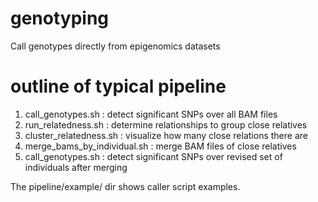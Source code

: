 # genotyping
Call genotypes directly from epigenomics datasets

# outline of typical pipeline
1) call_genotypes.sh           : detect significant SNPs over all BAM files
2) run_relatedness.sh          : determine relationships to group close relatives
3) cluster_relatedness.sh      : visualize how many close relations there are
4) merge_bams_by_individual.sh : merge BAM files of close relatives
5) call_genotypes.sh           : detect significant SNPs over revised set of individuals after merging

The pipeline/example/ dir shows caller script examples.

